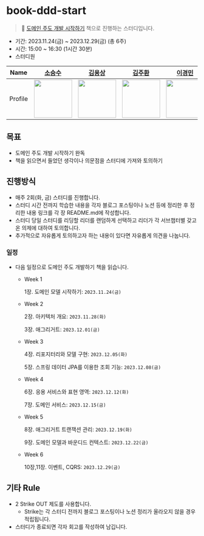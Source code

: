 # book-ddd-start
> 📔 [도메인 주도 개발 시작하기](https://product.kyobobook.co.kr/detail/S000001810495) 책으로 진행하는 스터디입니다.

- 기간: 2023.11.24(금) ~ 2023.12.29(금) (총 6주)
- 시간: 15:00 ~ 16:30 (1시간 30분)
- 스터디원
  
| Name | <center>[소승수](https://github.com/voidmelody)</center>| <center>[김용상](https://github.com/YongNyeo)</center> | <center>[김주환](https://github.com/happyjamy)</center> | <center>[이경민](https://github.com/tidavid1)</center> | <center>[임수진](https://github.com/suzzingv)</center> | <center>[홍지인](https://github.com/JIN-076)</center> |
| --- | --- | --- | --- | --- | --- | --- |
| Profile | <img width="100px" src="https://github.com/voidmelody.png" /> | <img width="100px" src="https://github.com/YongNyeo.png" /> | <img width="100px" src="https://github.com/happyjamy.png" /> | <img width="100px" src="https://github.com/tidavid1.png" /> | <img width="100px" src="https://github.com/suzzingv.png" /> | <img width="100px" src="https://github.com/JIN-076.png" /> |


## 목표
- 도메인 주도 개발 시작하기 완독
- 책을 읽으면서 들었던 생각이나 의문점을 스터디에 가져와 토의하기

## 진행방식
- 매주 2회(화, 금) 스터디를 진행합니다.
- 스터디 시간 전까지 학습한 내용을 각자 블로그 포스팅이나 노션 등에 정리한 후 정리한 내용 링크를 각 장 README.md에 작성합니다.
- 스터디 당일 스터디를 리딩할 리더를 랜덤하게 선택하고 리더가 각 서브챕터별 갖고온 의제에 대하여 토의합니다.
- 추가적으로 자유롭게 토의하고자 하는 내용이 있다면 자유롭게 의견을 나눕니다.

### 일정
- 다음 일정으로 도메인 주도 개발하기 책을 읽습니다.

  - Week 1
    
    1장. 도메인 모델 시작하기: `2023.11.24(금)`
    
  - Week 2
 
    2장. 아키텍처 개요: `2023.11.28(화)`

    3장. 애그리거트: `2023.12.01(금)`
    
  - Week 3
    
    4장. 리포지터리와 모델 구현: `2023.12.05(화)`

    5장. 스프링 데이터 JPA를 이용한 조회 기능: `2023.12.08(금)`
    
  - Week 4
    
    6장. 응용 서비스와 표현 영역: `2023.12.12(화)`

    7장. 도메인 서비스: `2023.12.15(금)`
    
  - Week 5
    
    8장. 애그리거트 트랜잭션 관리: `2023.12.19(화)`

    9장. 도메인 모델과 바운디드 컨텍스트: `2023.12.22(금)`
    
  - Week 6
    
    10장,11장. 이벤트, CQRS: `2023.12.29(금)`
    

## 기타 Rule
- 2 Strike OUT 제도를 사용합니다.
  - Strike는 각 스터디 전까지 블로그 포스팅이나 노션 정리가 올라오지 않을 경우 적립됩니다.
- 스터디가 종료되면 각자 회고를 작성하여 남깁니다.
